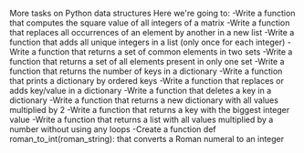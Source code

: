 More tasks on Python data structures
Here we're going to:
-Write a function that computes the square value of all integers of a matrix
-Write a function that replaces all occurrences of an element by another in a new list
-Write a function that adds all unique integers in a list (only once for each integer)
-Write a function that returns a set of common elements in two sets
-Write a function that returns a set of all elements present in only one set
-Write a function that returns the number of keys in a dictionary
-Write a function that prints a dictionary by ordered keys
-Write a function that replaces or adds key/value in a dictionary
-Write a function that deletes a key in a dictionary
-Write a function that returns a new dictionary with all values multiplied by 2
-Write a function that returns a key with the biggest integer value
-Write a function that returns a list with all values multiplied by a number without using any loops
-Create a function def roman_to_int(roman_string): that converts a Roman numeral to an integer
